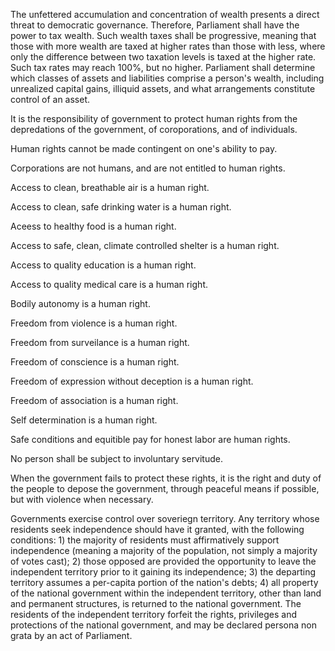 The unfettered accumulation and concentration of wealth presents a direct threat to democratic governance. Therefore, Parliament shall have the power to tax wealth. Such wealth taxes shall be progressive, meaning that those with more wealth are taxed at higher rates than those with less, where only the difference between two taxation levels is taxed at the higher rate. Such tax rates may reach 100%, but no higher. Parliament shall determine which classes of assets and liabilities comprise a person's wealth, including unrealized capital gains, illiquid assets, and what arrangements constitute control of an asset.






It is the responsibility of government to protect human rights from the depredations of the government, of coroporations, and of individuals.

Human rights cannot be made contingent on one's ability to pay.

Corporations are not humans, and are not entitled to human rights.

Access to clean, breathable air is a human right.

Access to clean, safe drinking water is a human right.

Aceess to healthy food is a human right.

Access to safe, clean, climate controlled shelter is a human right.

Access to quality education is a human right.

Access to quality medical care is a human right.

Bodily autonomy is a human right.

Freedom from violence is a human right.

Freedom from surveilance is a human right.

Freedom of conscience is a human right.

Freedom of expression without deception is a human right.

Freedom of association is a human right.

Self determination is a human right.

Safe conditions and equitible pay for honest labor are human rights.

No person shall be subject to involuntary servitude.

When the government fails to protect these rights, it is the right and duty of the people to depose the government, through peaceful means if possible, but with violence when necessary.



Governments exercise control over soveriegn territory. Any territory whose residents seek independence should have it granted, with the following conditions: 1) the majority of residents must affirmatively support independence (meaning a majority of the population, not simply a majority of votes cast); 2) those opposed are provided the opportunity to leave the independent territory prior to it gaining its independence; 3) the departing territory assumes a per-capita portion of the nation's debts; 4) all property of the national government within the independent territory, other than land and permanent structures, is returned to the national government. The residents of the independent territory forfeit the rights, privileges and protections of the national government, and may be declared persona non grata by an act of Parliament.




